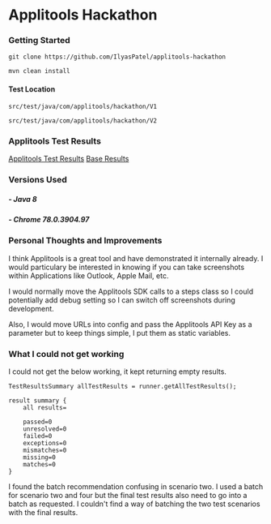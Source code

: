 # Applitools Hackathon

### Getting Started

`git clone https://github.com/IlyasPatel/applitools-hackathon`

`mvn clean install`

#### Test Location

```src/test/java/com/applitools/hackathon/V1```

```src/test/java/com/applitools/hackathon/V2```


### Applitools Test Results

[Applitools Test Results](https://eyes.applitools.com/app/test-results/00000251827257996512/?accountId=95HefRuux0G_ppJdVwdZAg~~)
[Base Results](https://eyes.applitools.com/app/test-results/00000251827258195401/?accountId=95HefRuux0G_ppJdVwdZAg~~)
### Versions Used
##### - Java 8 
##### - Chrome 78.0.3904.97



### Personal Thoughts and Improvements

I think Applitools is a great tool and have demonstrated it internally already. I would particulary be interested
in knowing if you can take screenshots within Applications like Outlook, Apple Mail, etc. 

I would normally move the Applitools SDK calls to a steps class so I could potentially add debug setting so 
I can switch off screenshots during development.

Also, I would move URLs into config and pass the Applitools API Key as a parameter but to keep things simple,
I put them as static variables.


### What I could not get working

I could not get the below working, it kept returning empty results. 
```
TestResultsSummary allTestResults = runner.getAllTestResults();
```

```
result summary {
	all results=
		
	passed=0
	unresolved=0
	failed=0
	exceptions=0
	mismatches=0
	missing=0
	matches=0
}
```

I found the batch recommendation confusing in scenario two. I used a batch for scenario two and four but the final
test results also need to go into a batch as requested. I couldn't find a way of batching the two test scenarios 
with the final results.
